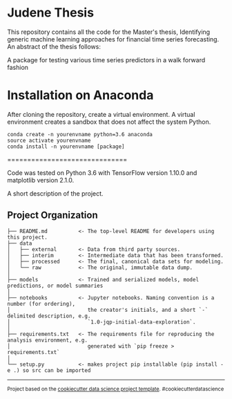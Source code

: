 # Judene Thesis
This repository contains all the code for the Master's thesis, Identifying generic machine learning approaches for financial time series forecasting. An abstract of the thesis follows:

A package for testing various time series predictors in a walk forward fashion

# Installation on Anaconda
After cloning the repository, create a virtual environment.
A virtual environment creates a sandbox that does not affect the system Python.
```
conda create -n yourenvname python=3.6 anaconda
source activate yourenvname
conda install -n yourenvname [package]
```
==============================

Code was tested on Python 3.6 with TensorFlow version 1.10.0 and matplotlib version 2.1.0.

A short description of the project.

Project Organization
------------

    ├── README.md          <- The top-level README for developers using this project.
    ├── data
    │   ├── external       <- Data from third party sources.
    │   ├── interim        <- Intermediate data that has been transformed.
    │   ├── processed      <- The final, canonical data sets for modeling.
    │   └── raw            <- The original, immutable data dump.
    │
    ├── models             <- Trained and serialized models, model predictions, or model summaries
    │
    ├── notebooks          <- Jupyter notebooks. Naming convention is a number (for ordering),
    │                         the creator's initials, and a short `-` delimited description, e.g.
    │                         `1.0-jqp-initial-data-exploration`.
    │
    ├── requirements.txt   <- The requirements file for reproducing the analysis environment, e.g.
    │                         generated with `pip freeze > requirements.txt`
    │
    └── setup.py           <- makes project pip installable (pip install -e .) so src can be imported


--------

<p><small>Project based on the <a target="_blank" href="https://drivendata.github.io/cookiecutter-data-science/">cookiecutter data science project template</a>. #cookiecutterdatascience</small></p>
